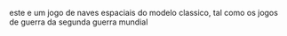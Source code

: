 este e um jogo de naves espaciais do modelo classico, tal como os jogos de guerra da segunda guerra mundial
